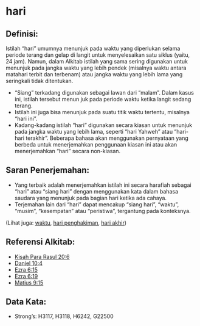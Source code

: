 # hari

## Definisi:

Istilah “hari” umumnya menunjuk pada waktu yang diperlukan selama periode terang dan gelap di langit untuk menyelesaikan satu siklus (yaitu, 24 jam). Namun, dalam Alkitab istilah yang sama sering digunakan untuk menunjuk pada jangka waktu yang lebih pendek (misalnya waktu antara matahari terbit dan terbenam) atau jangka waktu yang lebih lama yang seringkali tidak ditentukan.

* “Siang” terkadang digunakan sebagai lawan dari “malam”. Dalam kasus ini, istilah tersebut menun juk pada periode waktu ketika langit sedang terang.
* Istilah ini juga bisa menunjuk pada suatu titik waktu tertentu, misalnya “hari ini”.
* Kadang-kadang istilah “hari” digunakan secara kiasan untuk menunjuk pada jangka waktu yang lebih lama, seperti “hari Yahweh” atau “hari-hari terakhir”. Beberapa bahasa akan menggunakan pernyataan yang berbeda untuk menerjemahkan penggunaan kiasan ini atau akan menerjemahkan “hari” secara non-kiasan.

## Saran Penerjemahan:

* Yang terbaik adalah menerjemahkan istilah ini secara harafiah sebagai “hari” atau “siang hari” dengan menggunakan kata dalam bahasa saudara yang menunjuk pada bagian hari ketika ada cahaya.
* Terjemahan lain dari “hari” dapat mencakup “siang hari”, “waktu”, “musim”, “kesempatan” atau “peristiwa”, tergantung pada konteksnya.

(Lihat juga: [waktu](../other/time.md), [hari penghakiman](../kt/judgmentday.md), [hari akhir](../kt/lastday.md))

## Referensi Alkitab:

* [Kisah Para Rasul 20:6](rc://en/tn/help/act/20/06)
* [Daniel 10:4](rc://en/tn/help/dan/10/04)
* [Ezra 6:15](rc://en/tn/help/ezr/06/15)
* [Ezra 6:19](rc://en/tn/help/ezr/06/19)
* [Matius 9:15](rc://en/tn/help/mat/09/15)

## Data Kata:

* Strong’s: H3117, H3118, H6242, G22500
